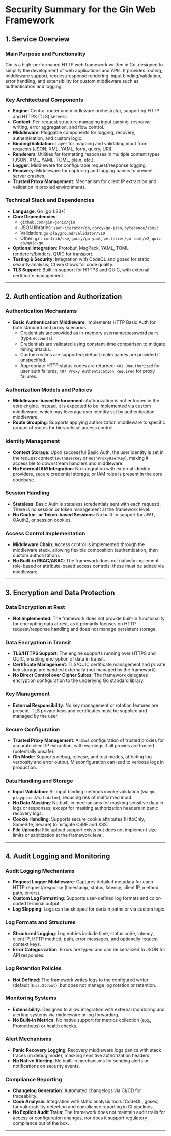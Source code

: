 # Security Summary for the Gin Web Framework

## 1. Service Overview

### Main Purpose and Functionality
Gin is a high-performance HTTP web framework written in Go, designed to simplify the development of web applications and APIs. It provides routing, middleware support, request/response rendering, input binding/validation, error handling, and extensibility for custom middleware such as authentication and logging.

### Key Architectural Components
- **Engine**: Central router and middleware orchestrator, supporting HTTP and HTTPS (TLS) servers.
- **Context**: Per-request structure managing input parsing, response writing, error aggregation, and flow control.
- **Middleware**: Pluggable components for logging, recovery, authentication, and custom logic.
- **Binding/Validation**: Layer for mapping and validating input from requests (JSON, XML, YAML, form, query, URI).
- **Renderers**: Utilities for formatting responses in multiple content types (JSON, XML, YAML, TOML, plain, etc.).
- **Logger**: Middleware for configurable request/response logging.
- **Recovery**: Middleware for capturing and logging panics to prevent server crashes.
- **Trusted Proxy Management**: Mechanism for client IP extraction and validation in proxied environments.

### Technical Stack and Dependencies
- **Language**: Go (go 1.23+)
- **Core Dependencies**:
  - `github.com/gin-gonic/gin`
  - JSON libraries: `json-iterator/go`, `goccy/go-json`, `bytedance/sonic`
  - Validation: `go-playground/validator/v10`
  - Other: `gin-contrib/sse`, `goccy/go-yaml`, `pelletier/go-toml/v2`, `quic-go/quic-go`
- **Optional Integration**: Protobuf, MsgPack, YAML, TOML renderers/binders, QUIC for transport.
- **Testing & Security**: Integration with CodeQL and gosec for static security analysis; CI workflows for code quality.
- **TLS Support**: Built-in support for HTTPS and QUIC, with external certificate management.

---

## 2. Authentication and Authorization

### Authentication Mechanisms
- **Basic Authentication Middleware**: Implements HTTP Basic Auth for both standard and proxy scenarios.
  - Credentials are provided as in-memory username/password pairs (type `Accounts`).
  - Credentials are validated using constant-time comparison to mitigate timing attacks.
  - Custom realms are supported; default realm names are provided if unspecified.
  - Appropriate HTTP status codes are returned: `401 Unauthorized` for user auth failures, `407 Proxy Authentication Required` for proxy failures.

### Authorization Models and Policies
- **Middleware-based Enforcement**: Authorization is not enforced in the core engine. Instead, it is expected to be implemented via custom middleware, which may leverage user identity set by authentication middleware.
- **Route Grouping**: Supports applying authorization middleware to specific groups of routes for hierarchical access control.

### Identity Management
- **Context Storage**: Upon successful Basic Auth, the user identity is set in the request context (`AuthUserKey` or `AuthProxyUserKey`), making it accessible to downstream handlers and middleware.
- **No External IAM Integration**: No integration with external identity providers, secure credential storage, or IAM roles is present in the core codebase.

### Session Handling
- **Stateless**: Basic Auth is stateless (credentials sent with each request). There is no session or token management at the framework level.
- **No Cookie- or Token-based Sessions**: No built-in support for JWT, OAuth2, or session cookies.

### Access Control Implementation
- **Middleware Chain**: Access control is implemented through the middleware stack, allowing flexible composition (authentication, then custom authorization).
- **No Built-in RBAC/ABAC**: The framework does not natively implement role-based or attribute-based access controls; these must be added via middleware.

---

## 3. Encryption and Data Protection

### Data Encryption at Rest
- **Not Implemented**: The framework does not provide built-in functionality for encrypting data at rest, as it primarily focuses on HTTP request/response handling and does not manage persistent storage.

### Data Encryption in Transit
- **TLS/HTTPS Support**: The engine supports running over HTTPS and QUIC, enabling encryption of data in transit.
- **Certificate Management**: TLS/QUIC certificate management and private key storage are handled externally (not managed by the framework).
- **No Direct Control over Cipher Suites**: The framework delegates encryption configuration to the underlying Go standard library.

### Key Management
- **External Responsibility**: No key management or rotation features are present. TLS private keys and certificates must be supplied and managed by the user.

### Secure Configuration
- **Trusted Proxy Management**: Allows configuration of trusted proxies for accurate client IP extraction, with warnings if all proxies are trusted (potentially unsafe).
- **Gin Mode**: Supports debug, release, and test modes, affecting log verbosity and error output. Misconfiguration can lead to verbose logs in production.

### Data Handling and Storage
- **Input Validation**: All input binding methods invoke validation (via `go-playground/validator`), reducing risk of malformed input.
- **No Data Masking**: No built-in mechanisms for masking sensitive data in logs or responses, except for masking authorization headers in panic recovery logs.
- **Cookie Handling**: Supports secure cookie attributes (HttpOnly, SameSite, Secure) to mitigate CSRF and XSS.
- **File Uploads**: File upload support exists but does not implement size limits or sanitization at the framework level.

---

## 4. Audit Logging and Monitoring

### Audit Logging Mechanisms
- **Request Logger Middleware**: Captures detailed metadata for each HTTP request/response (timestamp, status, latency, client IP, method, path, errors).
- **Custom Log Formatting**: Supports user-defined log formats and color-coded terminal output.
- **Log Skipping**: Logs can be skipped for certain paths or via custom logic.

### Log Formats and Structures
- **Structured Logging**: Log entries include time, status code, latency, client IP, HTTP method, path, error messages, and optionally request context keys.
- **Error Categorization**: Errors are typed and can be serialized to JSON for API responses.

### Log Retention Policies
- **Not Defined**: The framework writes logs to the configured writer (default is `os.Stdout`), but does not manage log rotation or retention.

### Monitoring Systems
- **Extensibility**: Designed to allow integration with external monitoring and alerting systems via middleware or log forwarding.
- **No Built-in Metrics**: No native support for metrics collection (e.g., Prometheus) or health checks.

### Alert Mechanisms
- **Panic Recovery Logging**: Recovery middleware logs panics with stack traces (in debug mode), masking sensitive authorization headers.
- **No Native Alerting**: No built-in mechanisms for sending alerts or notifications on security events.

### Compliance Reporting
- **Changelog Generation**: Automated changelogs via CI/CD for traceability.
- **Code Analysis**: Integration with static analysis tools (CodeQL, gosec) for vulnerability detection and compliance reporting in CI pipelines.
- **No Explicit Audit Trails**: The framework does not maintain audit trails for access or configuration changes, nor does it support regulatory compliance out of the box.

---